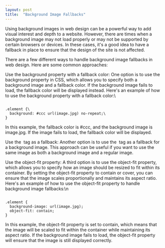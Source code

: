 ```yaml
---
layout: post
title:  "Background Image Fallbacks"
---
```


Using background images in web design can be a powerful way to add visual interest and depth to a website. However, there are times when a background image may not load properly or may not be supported by certain browsers or devices. In these cases, it's a good idea to have a fallback in place to ensure that the design of the site is not affected.

There are a few different ways to handle background image fallbacks in web design. Here are some common approaches:

Use the background property with a fallback color: One option is to use the background property in CSS, which allows you to specify both a background image and a fallback color. If the background image fails to load, the fallback color will be displayed instead.
Here's an example of how to use the background property with a fallback color:\

<code>
.element {\
  background: #ccc url(image.jpg) no-repeat;\
}
</code>

In this example, the fallback color is #ccc, and the background image is image.jpg. If the image fails to load, the fallback color will be displayed.

Use the <img> tag as a fallback: Another option is to use the <img> tag as a fallback for a background image. This approach can be useful if you want to use the same image as both a background image and a regular image.


Use the object-fit property: A third option is to use the object-fit property, which allows you to specify how an image should be resized to fit within its container. By setting the object-fit property to contain or cover, you can ensure that the image scales proportionally and maintains its aspect ratio.
Here's an example of how to use the object-fit property to handle background image fallbacks:\n

<code>
.element {  
  background-image: url(image.jpg);  
  object-fit: contain;  
}
</code>
  
In this example, the object-fit property is set to contain, which means that the image will be scaled to fit within the container while maintaining its aspect ratio. If the background image fails to load, the object-fit property will ensure that the image is still displayed correctly.
